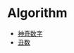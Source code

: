 # Algorithm

- [神奇数字](https://github.com/qianshou/algorithm/blob/master/magicNumber.cpp)
- [丑数](https://github.com/qianshou/algorithm/blob/master/uglyNumber.cpp)
